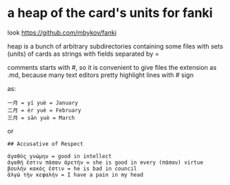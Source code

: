 #  a heap of the card's units for fanki

look https://github.com/mbykov/fanki

heap is a bunch of arbitrary subdirectories containing some files with sets (units) of cards as strings with fields separated by =

comments starts with #, so it is convenient to give files the extension as .md, because many text editors pretty highlight lines with # sign

as:

```
一月 = yí yuè = January
二月 = èr yuè = February
三月 = sān yuè = March
```

or
```
## Accusative of Respect

ἀγαθὸς γνώμην = good in intellect
ἀγαθή ἐστιν πᾶσαν ἀρετήν = she is good in every (πᾶσαν) virtue
βουλὴν κακός ἐστιν = he is bad in council
ἀλγῶ τὴν κεφαλήν = I have a pain in my head

```
